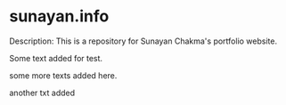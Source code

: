 # sunayan.info

Description:
This is a repository for Sunayan Chakma's portfolio website.

Some text added for test.

some more texts added here.

another txt added
